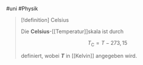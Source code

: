 #uni #Physik 

> [!definition] Celsius
> 
> Die **Celsius**-[[Temperatur]]skala ist durch
> 
> $$T_{\mathrm{C}} = T - 273,15$$
> 
> definiert, wobei **$T$** in [[Kelvin]] angegeben wird.